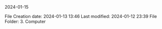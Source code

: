 2024-01-15

File Creation date: 2024-01-13 13:46
Last modified: 2024-01-12 23:39
File Folder: 3. Computer

